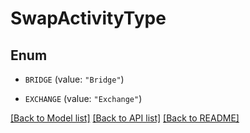 # SwapActivityType

## Enum


* `BRIDGE` (value: `"Bridge"`)

* `EXCHANGE` (value: `"Exchange"`)


[[Back to Model list]](../README.md#documentation-for-models) [[Back to API list]](../README.md#documentation-for-api-endpoints) [[Back to README]](../README.md)


